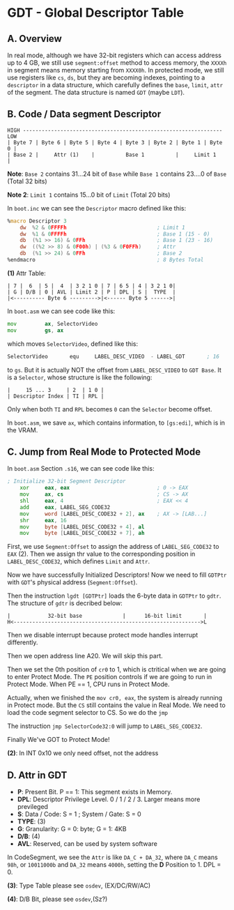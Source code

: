 # GDT - Global Descriptor Table

## A. Overview

In real mode, although we have 32-bit registers which can access address up to 4 GB,
we still use `segment:offset` method to access memory, the `XXXXh` in segment means
memory starting from `XXXX0h`. In protected mode, we still use registers like 
`cs`, `ds`, but they are becoming indexes, pointing to a `descriptor` in a data structure,
which carefully defines the `base`, `limit`, `attr` of the segment. The data structure is 
named `GDT` (maybe `LDT`).

## B. Code / Data segment Descriptor

```text
HIGH ---------------------------------------------------------------- LOW
| Byte 7 | Byte 6 | Byte 5 | Byte 4 | Byte 3 | Byte 2 | Byte 1 | Byte 0 |
| Base 2 |     Attr (1)    |          Base 1          |     Limit 1     |
```

__Note__: `Base 2` contains 31...24 bit of `Base` while `Base 1` contains 23....0 of `Base` (Total 32 bits)

__Note 2__: `Limit 1` contains 15...0 bit of `Limit` (Total 20 bits)

In `boot.inc` we can see the `Descriptor` macro defined like this:

```asm
%macro Descriptor 3
	dw	%2 & 0FFFFh				                ; Limit 1
	dw	%1 & 0FFFFh				                ; Base 1 (15 - 0)
	db	(%1 >> 16) & 0FFh			            ; Base 1 (23 - 16)
	dw	((%2 >> 8) & 0F00h) | (%3 & 0F0FFh)	    ; Attr 
	db	(%1 >> 24) & 0FFh			            ; Base 2
%endmacro                                       ; 8 Bytes Total
```

__(1)__ Attr Table:

```text
| 7 |  6  | 5 |  4  | 3 2 1 0 | 7 | 6 5 | 4 | 3 2 1 0|
| G | D/B | 0 | AVL | Limit 2 | P | DPL | S |  TYPE  |
|<---------- Byte 6 --------->|<------ Byte 5 ------>|
```

In `boot.asm` we can see code like this:

```asm
mov         ax, SelectorVideo
mov         gs, ax
```

which moves `SelectorVideo`, defined like this:

```asm 
SelectorVideo       equ     LABEL_DESC_VIDEO  - LABEL_GDT       ; 16
``` 

to  `gs`. But it is actually NOT the offset from `LABEL_DESC_VIDEO` to `GDT Base`. It is a `Selector`, whose structure is like the following:

```text
|     15 ... 3     | 2  | 1 0 |
| Descriptor Index | TI | RPL |
```

Only when both `TI` and `RPL` becomes `0` can the `Selector` become offset.

In `boot.asm`, we save `ax`, which contains information, to `[gs:edi]`, which is in the VRAM.

## C. Jump from Real Mode to Protected Mode

In `boot.asm` Section `.s16`, we can see code like this:

```asm
; Initialize 32-bit Segment Descriptor
    xor     eax, eax                            ; 0 -> EAX
    mov     ax, cs                              ; CS -> AX
    shl     eax, 4                              ; EAX << 4
    add     eax, LABEL_SEG_CODE32
    mov     word [LABEL_DESC_CODE32 + 2], ax    ; AX -> [LAB...] 
    shr     eax, 16
    mov     byte [LABEL_DESC_CODE32 + 4], al
    mov     byte [LABEL_DESC_CODE32 + 7], ah
```

First, we use `Segment:Offset` to assign the address of `LABEL_SEG_CODE32` to `EAX` (2). Then we assign thr value
to the corresponding position in `LABEL_DESC_CODE32`, which 
defines `Limit` and `Attr`.

Now we have successfully Initialized Descriptors! Now we need to 
fill `GDTPtr` with `GDT`'s physical address (`Segment:Offset`). 

Then the instruction `lgdt [GDTPtr]` loads the 6-byte data in `GDTPtr` to `gdtr`. The structure of `gdtr` is decribed below:

```text
|            32-bit base             |      16-bit limit       |
H<------------------------------------------------------------>L
```

Then we disable interrupt because protect mode handles interrupt differently.

Then we open address line A20. We will skip this part.

Then we set the 0th position of `cr0` to 1, which is ctritical when we are going to enter Protect Mode. The `PE` position controls if we are going to run in Protect Mode. When PE == 1, CPU runs in Protect Mode.

Actually, when we finished the `mov cr0, eax`, the system is already running in Protect mode. But the `CS` still contains the 
value in Real Mode. We need to load the code segment selector to CS. So we do the `jmp`

The instruction `jmp SelectorCode32:0` will jump to `LABEL_SEG_CODE32`.

Finally We've GOT to Protect Mode!

__(2)__: In INT 0x10 we only need offset, not the address

## D. Attr in GDT

- __P__: Present Bit. P == 1: This segment exists in Memory.
- __DPL__: Descriptor Privilege Level. 0 / 1 / 2 / 3. Larger means more previleged
- __S__: Data / Code: S = 1 ; System / Gate: S = 0
- __TYPE__: (3)
- __G__: Granularity: G = 0: byte; G = 1: 4KB
- __D/B__: (4)
- __AVL__: Reserved, can be used by system software

In CodeSegment, we see the `Attr` is like `DA_C + DA_32`, where `DA_C` means `98h`, or `10011000b` and `DA_32` means `4000h`, setting the __D__ Position to 1. DPL = 0.

__(3)__: Type Table please see `osdev`, (EX/DC/RW/AC)

__(4)__: D/B Bit, please see `osdev`,(Sz?)